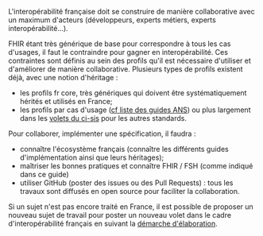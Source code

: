 L'interopérabilité française doit se construire de manière collaborative avec un maximum d'acteurs (développeurs, experts métiers, experts interopérabilité...).

FHIR étant très générique de base pour correspondre à tous les cas d'usages, il faut le contraindre pour gagner en interopérabilité. Ces contraintes sont définis au sein des profils qu'il est nécessaire d'utiliser et d'améliorer de manière collaborative. Plusieurs types de profils existent déjà, avec une notion d'héritage :
- les profils fr core, très génériques qui doivent être systématiquement hérités et utilisés en France;
- les profils par cas d'usage ([cf liste des guides ANS](https://interop.esante.gouv.fr/ig/fhir)) ou plus largement dans les [volets du ci-sis](https://esante.gouv.fr/offres-services/ci-sis/espace-publication) pour les autres standards.

Pour collaborer, implémenter une spécification, il faudra :
- connaître l'écosystème français (connaître les différents guides d'implémentation ainsi que leurs héritages);
- maîtriser les bonnes pratiques et connaître FHIR / FSH (comme indiqué dans ce guide)
- utiliser GitHub (poster des issues ou des Pull Requests) : tous les travaux sont diffusés en open source pour faciliter la collaboration.

Si un sujet n'est pas encore traité en France, il est possible de proposer un nouveau sujet de travail pour poster un nouveau volet dans le cadre d'interopérabilité français en suivant la [démarche d'élaboration](https://esante.gouv.fr/offres-services/ci-sis/demarche-elaboration).